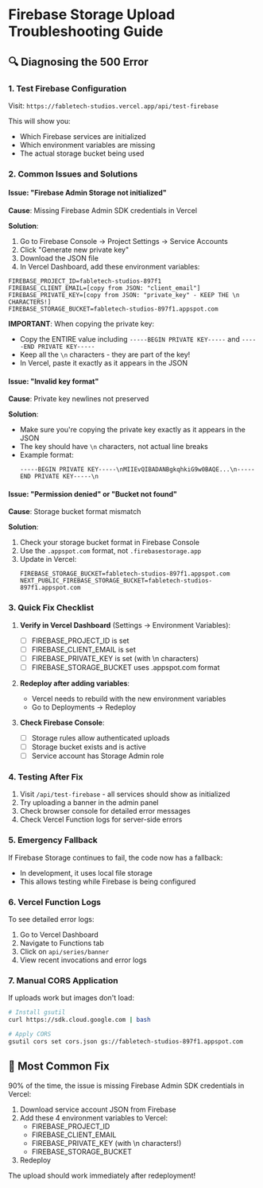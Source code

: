 # Firebase Storage Upload Troubleshooting Guide

## 🔍 Diagnosing the 500 Error

### 1. Test Firebase Configuration
Visit: `https://fabletech-studios.vercel.app/api/test-firebase`

This will show you:
- Which Firebase services are initialized
- Which environment variables are missing
- The actual storage bucket being used

### 2. Common Issues and Solutions

#### Issue: "Firebase Admin Storage not initialized"
**Cause**: Missing Firebase Admin SDK credentials in Vercel

**Solution**:
1. Go to Firebase Console → Project Settings → Service Accounts
2. Click "Generate new private key" 
3. Download the JSON file
4. In Vercel Dashboard, add these environment variables:

```env
FIREBASE_PROJECT_ID=fabletech-studios-897f1
FIREBASE_CLIENT_EMAIL=[copy from JSON: "client_email"]
FIREBASE_PRIVATE_KEY=[copy from JSON: "private_key" - KEEP THE \n CHARACTERS!]
FIREBASE_STORAGE_BUCKET=fabletech-studios-897f1.appspot.com
```

**IMPORTANT**: When copying the private key:
- Copy the ENTIRE value including `-----BEGIN PRIVATE KEY-----` and `-----END PRIVATE KEY-----`
- Keep all the `\n` characters - they are part of the key!
- In Vercel, paste it exactly as it appears in the JSON

#### Issue: "Invalid key format"
**Cause**: Private key newlines not preserved

**Solution**: 
- Make sure you're copying the private key exactly as it appears in the JSON
- The key should have `\n` characters, not actual line breaks
- Example format:
  ```
  -----BEGIN PRIVATE KEY-----\nMIIEvQIBADANBgkqhkiG9w0BAQE...\n-----END PRIVATE KEY-----\n
  ```

#### Issue: "Permission denied" or "Bucket not found"
**Cause**: Storage bucket format mismatch

**Solution**:
1. Check your storage bucket format in Firebase Console
2. Use the `.appspot.com` format, not `.firebasestorage.app`
3. Update in Vercel:
   ```
   FIREBASE_STORAGE_BUCKET=fabletech-studios-897f1.appspot.com
   NEXT_PUBLIC_FIREBASE_STORAGE_BUCKET=fabletech-studios-897f1.appspot.com
   ```

### 3. Quick Fix Checklist

1. **Verify in Vercel Dashboard** (Settings → Environment Variables):
   - [ ] FIREBASE_PROJECT_ID is set
   - [ ] FIREBASE_CLIENT_EMAIL is set
   - [ ] FIREBASE_PRIVATE_KEY is set (with \n characters)
   - [ ] FIREBASE_STORAGE_BUCKET uses .appspot.com format

2. **Redeploy after adding variables**:
   - Vercel needs to rebuild with the new environment variables
   - Go to Deployments → Redeploy

3. **Check Firebase Console**:
   - [ ] Storage rules allow authenticated uploads
   - [ ] Storage bucket exists and is active
   - [ ] Service account has Storage Admin role

### 4. Testing After Fix

1. Visit `/api/test-firebase` - all services should show as initialized
2. Try uploading a banner in the admin panel
3. Check browser console for detailed error messages
4. Check Vercel Function logs for server-side errors

### 5. Emergency Fallback

If Firebase Storage continues to fail, the code now has a fallback:
- In development, it uses local file storage
- This allows testing while Firebase is being configured

### 6. Vercel Function Logs

To see detailed error logs:
1. Go to Vercel Dashboard
2. Navigate to Functions tab
3. Click on `api/series/banner`
4. View recent invocations and error logs

### 7. Manual CORS Application

If uploads work but images don't load:
```bash
# Install gsutil
curl https://sdk.cloud.google.com | bash

# Apply CORS
gsutil cors set cors.json gs://fabletech-studios-897f1.appspot.com
```

## 🚨 Most Common Fix

90% of the time, the issue is missing Firebase Admin SDK credentials in Vercel:

1. Download service account JSON from Firebase
2. Add these 4 environment variables to Vercel:
   - FIREBASE_PROJECT_ID
   - FIREBASE_CLIENT_EMAIL  
   - FIREBASE_PRIVATE_KEY (with \n characters!)
   - FIREBASE_STORAGE_BUCKET
3. Redeploy

The upload should work immediately after redeployment!